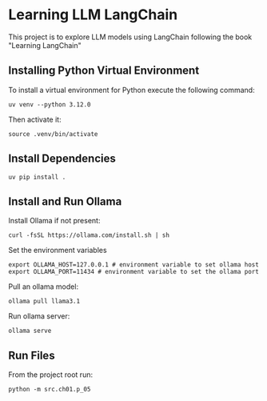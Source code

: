 # Learning LLM LangChain

This project is to explore LLM models using LangChain following the book "Learning LangChain"

## Installing Python Virtual Environment

To install a virtual environment for Python execute the following command:

```
uv venv --python 3.12.0
```

Then activate it:

```
source .venv/bin/activate
```

## Install Dependencies

```
uv pip install .
```

## Install and Run Ollama

Install Ollama if not present:

```
curl -fsSL https://ollama.com/install.sh | sh
```

Set the environment variables

```
export OLLAMA_HOST=127.0.0.1 # environment variable to set ollama host
export OLLAMA_PORT=11434 # environment variable to set the ollama port
```

Pull an ollama model:

```
ollama pull llama3.1
```

Run ollama server:

```
ollama serve
```

## Run Files

From the project root run:

```
python -m src.ch01.p_05
```
